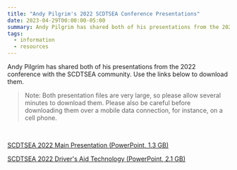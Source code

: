 ```yaml
---
title: "Andy Pilgrim's 2022 SCDTSEA Conference Presentations"
date: 2023-04-29T00:00:00-05:00
summary: Andy Pilgrim has shared both of his presentations from the 2022 conference with the SCDTSEA community.
tags:
  - information
  - resources
---
```

Andy Pilgrim has shared both of his presentations from the 2022 conference with the SCDTSEA community. Use the links below to download them.

> Note: Both presentation files are very large, so please allow several minutes to download them. Please also be careful before downloading them over a mobile data connection, for instance, on a cell phone.

<br>
<p>
    <a href="https://docs.google.com/presentation/d/12Ng7DBG0PNtz9i50gnwBsF85aY6-v8os/edit?usp=sharing&ouid=113511010040253767759&rtpof=true&sd=true">SCDTSEA 2022 Main Presentation <span class="no-wrap">(PowerPoint, 1.3 GB)</span></a>
</p>
<p>
    <a href="https://docs.google.com/presentation/d/1Iqouo0eeqVodT8R31JZjKSM0GfR1RaQ5/edit?usp=sharing&ouid=113511010040253767759&rtpof=true&sd=true">SCDTSEA 2022 Driver's Aid Technology <span class="no-wrap">(PowerPoint, 2.1 GB)</span></a>
</p>